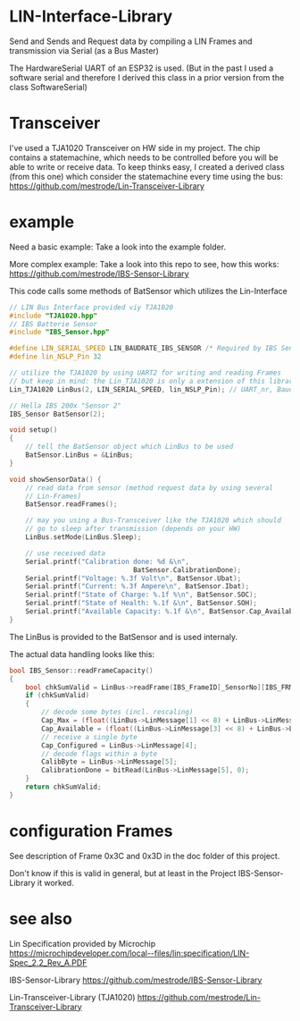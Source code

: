 # LIN-Interface-Library
Send and Sends and Request data by compiling a LIN Frames and transmission via Serial (as a Bus Master)

The HardwareSerial UART of an ESP32 is used. (But in the past I used a software serial and therefore I derived this class in a prior version from the class SoftwareSerial)

# Transceiver
I've used a TJA1020 Transceiver on HW side in my project. The chip contains a statemachine, which needs to be controlled before you will be able to write or receive data. To keep thinks easy, I created a derived class (from this one) which consider the statemachine every time using the bus: https://github.com/mestrode/Lin-Transceiver-Library

# example
Need a basic example: Take a look into the example folder.

More complex example: Take a look into this repo to see, how this works: https://github.com/mestrode/IBS-Sensor-Library

This code calls some methods of BatSensor which utilizes the Lin-Interface
```cpp
// LIN Bus Interface provided viy TJA1020
#include "TJA1020.hpp"
// IBS Batterie Sensor
#include "IBS_Sensor.hpp"

#define LIN_SERIAL_SPEED LIN_BAUDRATE_IBS_SENSOR /* Required by IBS Sensor */
#define lin_NSLP_Pin 32

// utilize the TJA1020 by using UART2 for writing and reading Frames
// but keep in mind: the Lin_TJA1020 is only a extension of this library.
Lin_TJA1020 LinBus(2, LIN_SERIAL_SPEED, lin_NSLP_Pin); // UART_nr, Baudrate, /SLP

// Hella IBS 200x "Sensor 2"
IBS_Sensor BatSensor(2);

void setup()
{
    // tell the BatSensor object which LinBus to be used
    BatSensor.LinBus = &LinBus;
}

void showSensorData() {
    // read data from sensor (method request data by using several
    // Lin-Frames)
    BatSensor.readFrames();

    // may you using a Bus-Transceiver like the TJA1020 which should
    // go to sleep after transmission (depends on your HW)
    LinBus.setMode(LinBus.Sleep);

    // use received data
    Serial.printf("Calibration done: %d &\n",
                               BatSensor.CalibrationDone);
    Serial.printf("Voltage: %.3f Volt\n", BatSensor.Ubat);
    Serial.printf("Current: %.3f Ampere\n", BatSensor.Ibat);
    Serial.printf("State of Charge: %.1f %\n", BatSensor.SOC);
    Serial.printf("State of Health: %.1f &\n", BatSensor.SOH);
    Serial.printf("Available Capacity: %.1f &\n", BatSensor.Cap_Available);
}
```
The LinBus is provided to the BatSensor and is used internaly.

The actual data handling looks like this:

```cpp
bool IBS_Sensor::readFrameCapacity()
{
    bool chkSumValid = LinBus->readFrame(IBS_FrameID[_SensorNo][IBS_FRM_CAP]);
    if (chkSumValid)
    {
        // decode some bytes (incl. rescaling)
        Cap_Max = (float((LinBus->LinMessage[1] << 8) + LinBus->LinMessage[0])) / 10;
        Cap_Available = (float((LinBus->LinMessage[3] << 8) + LinBus->LinMessage[2])) / 10;
        // receive a single byte
        Cap_Configured = LinBus->LinMessage[4];
        // decode flags within a byte
        CalibByte = LinBus->LinMessage[5];
        CalibrationDone = bitRead(LinBus->LinMessage[5], 0);
    }
    return chkSumValid;
}
```
# configuration Frames
See description of Frame 0x3C and 0x3D in the doc folder of this project.

Don't know if this is valid in general, but at least in the Project IBS-Sensor-Library it worked.

# see also
Lin Specification provided by Microchip
https://microchipdeveloper.com/local--files/lin:specification/LIN-Spec_2.2_Rev_A.PDF

IBS-Sensor-Library
https://github.com/mestrode/IBS-Sensor-Library

Lin-Transceiver-Library (TJA1020)
https://github.com/mestrode/Lin-Transceiver-Library
